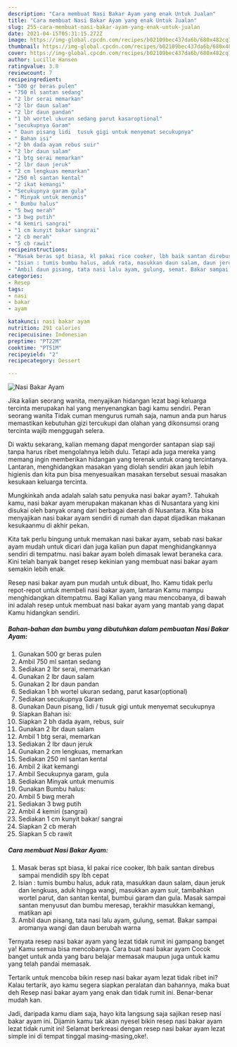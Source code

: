 ```yaml
---
description: "Cara membuat Nasi Bakar Ayam yang enak Untuk Jualan"
title: "Cara membuat Nasi Bakar Ayam yang enak Untuk Jualan"
slug: 255-cara-membuat-nasi-bakar-ayam-yang-enak-untuk-jualan
date: 2021-04-15T05:31:15.272Z
image: https://img-global.cpcdn.com/recipes/b02109bec437da6b/680x482cq70/nasi-bakar-ayam-foto-resep-utama.jpg
thumbnail: https://img-global.cpcdn.com/recipes/b02109bec437da6b/680x482cq70/nasi-bakar-ayam-foto-resep-utama.jpg
cover: https://img-global.cpcdn.com/recipes/b02109bec437da6b/680x482cq70/nasi-bakar-ayam-foto-resep-utama.jpg
author: Lucille Hansen
ratingvalue: 3.8
reviewcount: 7
recipeingredient:
- "500 gr beras pulen"
- "750 ml santan sedang"
- "2 lbr serai memarkan"
- "2 lbr daun salam"
- "2 lbr daun pandan"
- "1 bh wortel ukuran sedang parut kasaroptional"
- "secukupnya Garam"
- " Daun pisang lidi  tusuk gigi untuk menyemat secukupnya"
- " Bahan isi"
- "2 bh dada ayam rebus suir"
- "2 lbr daun salam"
- "1 btg serai memarkan"
- "2 lbr daun jeruk"
- "2 cm lengkuas memarkan"
- "250 ml santan kental"
- "2 ikat kemangi"
- "Secukupnya garam gula"
- " Minyak untuk menumis"
- " Bumbu halus"
- "5 bwg merah"
- "3 bwg putih"
- "4 kemiri sangrai"
- "1 cm kunyit bakar sangrai"
- "2 cb merah"
- "5 cb rawit"
recipeinstructions:
- "Masak beras spt biasa, kl pakai rice cooker, lbh baik santan direbus sampai mendidih spy lbh cepat"
- "Isian : tumis bumbu halus, aduk rata, masukkan daun salam, daun jeruk dan lengkuas, aduk hingga wangi, masukkan ayam suir, tambahkan wortel parut, dan santan kental, bumbui garam dan gula. Masak sampai santan menyusut dan bumbu meresap, terakhir masukkan kemangi, matikan api"
- "Ambil daun pisang, tata nasi lalu ayam, gulung, semat. Bakar sampai aromanya wangi dan daun berubah warna"
categories:
- Resep
tags:
- nasi
- bakar
- ayam

katakunci: nasi bakar ayam 
nutrition: 291 calories
recipecuisine: Indonesian
preptime: "PT22M"
cooktime: "PT51M"
recipeyield: "2"
recipecategory: Dessert

---
```



![Nasi Bakar Ayam](https://img-global.cpcdn.com/recipes/b02109bec437da6b/680x482cq70/nasi-bakar-ayam-foto-resep-utama.jpg)

Jika kalian seorang wanita, menyajikan hidangan lezat bagi keluarga tercinta merupakan hal yang menyenangkan bagi kamu sendiri. Peran seorang  wanita Tidak cuman mengurus rumah saja, namun anda pun harus memastikan kebutuhan gizi tercukupi dan olahan yang dikonsumsi orang tercinta wajib menggugah selera.

Di waktu  sekarang, kalian memang dapat mengorder santapan siap saji tanpa harus ribet mengolahnya lebih dulu. Tetapi ada juga mereka yang memang ingin memberikan hidangan yang terenak untuk orang tercintanya. Lantaran, menghidangkan masakan yang diolah sendiri akan jauh lebih higienis dan kita pun bisa menyesuaikan masakan tersebut sesuai masakan kesukaan keluarga tercinta. 



Mungkinkah anda adalah salah satu penyuka nasi bakar ayam?. Tahukah kamu, nasi bakar ayam merupakan makanan khas di Nusantara yang kini disukai oleh banyak orang dari berbagai daerah di Nusantara. Kita bisa menyajikan nasi bakar ayam sendiri di rumah dan dapat dijadikan makanan kesukaanmu di akhir pekan.

Kita tak perlu bingung untuk memakan nasi bakar ayam, sebab nasi bakar ayam mudah untuk dicari dan juga kalian pun dapat menghidangkannya sendiri di tempatmu. nasi bakar ayam boleh dimasak lewat beraneka cara. Kini telah banyak banget resep kekinian yang membuat nasi bakar ayam semakin lebih enak.

Resep nasi bakar ayam pun mudah untuk dibuat, lho. Kamu tidak perlu repot-repot untuk membeli nasi bakar ayam, lantaran Kamu mampu menghidangkan ditempatmu. Bagi Kalian yang mau mencobanya, di bawah ini adalah resep untuk membuat nasi bakar ayam yang mantab yang dapat Kamu hidangkan sendiri.

<!--inarticleads1-->

##### Bahan-bahan dan bumbu yang dibutuhkan dalam pembuatan Nasi Bakar Ayam:

1. Gunakan 500 gr beras pulen
1. Ambil 750 ml santan sedang
1. Sediakan 2 lbr serai, memarkan
1. Gunakan 2 lbr daun salam
1. Gunakan 2 lbr daun pandan
1. Sediakan 1 bh wortel ukuran sedang, parut kasar(optional)
1. Sediakan secukupnya Garam
1. Gunakan  Daun pisang, lidi / tusuk gigi untuk menyemat secukupnya
1. Siapkan  Bahan isi:
1. Siapkan 2 bh dada ayam, rebus, suir
1. Gunakan 2 lbr daun salam
1. Ambil 1 btg serai, memarkan
1. Sediakan 2 lbr daun jeruk
1. Gunakan 2 cm lengkuas, memarkan
1. Sediakan 250 ml santan kental
1. Ambil 2 ikat kemangi
1. Ambil Secukupnya garam, gula
1. Sediakan  Minyak untuk menumis
1. Gunakan  Bumbu halus:
1. Ambil 5 bwg merah
1. Sediakan 3 bwg putih
1. Ambil 4 kemiri (sangrai)
1. Sediakan 1 cm kunyit bakar/ sangrai
1. Siapkan 2 cb merah
1. Siapkan 5 cb rawit




<!--inarticleads2-->

##### Cara membuat Nasi Bakar Ayam:

1. Masak beras spt biasa, kl pakai rice cooker, lbh baik santan direbus sampai mendidih spy lbh cepat
1. Isian : tumis bumbu halus, aduk rata, masukkan daun salam, daun jeruk dan lengkuas, aduk hingga wangi, masukkan ayam suir, tambahkan wortel parut, dan santan kental, bumbui garam dan gula. Masak sampai santan menyusut dan bumbu meresap, terakhir masukkan kemangi, matikan api
1. Ambil daun pisang, tata nasi lalu ayam, gulung, semat. Bakar sampai aromanya wangi dan daun berubah warna




Ternyata resep nasi bakar ayam yang lezat tidak rumit ini gampang banget ya! Kamu semua bisa mencobanya. Cara buat nasi bakar ayam Cocok banget untuk anda yang baru belajar memasak maupun juga untuk kamu yang telah pandai memasak.

Tertarik untuk mencoba bikin resep nasi bakar ayam lezat tidak ribet ini? Kalau tertarik, ayo kamu segera siapkan peralatan dan bahannya, maka buat deh Resep nasi bakar ayam yang enak dan tidak rumit ini. Benar-benar mudah kan. 

Jadi, daripada kamu diam saja, hayo kita langsung saja sajikan resep nasi bakar ayam ini. Dijamin kamu tak akan nyesel bikin resep nasi bakar ayam lezat tidak rumit ini! Selamat berkreasi dengan resep nasi bakar ayam lezat simple ini di tempat tinggal masing-masing,oke!.


